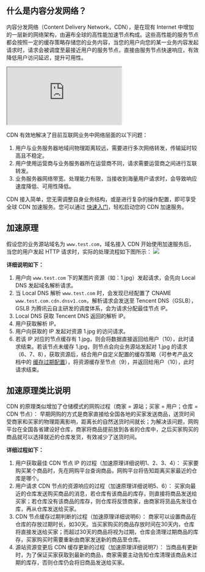 
## 什么是内容分发网络？
内容分发网络（Content Delivery Network，CDN），是在现有 Internet 中增加的一层新的网络架构，由遍布全球的高性能加速节点构成。这些高性能的服务节点都会按照一定的缓存策略存储您的业务内容，当您的用户向您的某一业务内容发起请求时，请求会被调度至最接近用户的服务节点，直接由服务节点快速响应，有效降低用户访问延迟，提升可用性。
<div class="doc-video-mod"><iframe src="https://cloud.tencent.com/edu/learning/quick-play/2208-31055?source=gw.doc.media&withPoster=1&notip=1"></iframe></div>

CDN 有效地解决了目前互联网业务中网络层面的以下问题：
1. 用户与业务服务器地域间物理距离较远，需要进行多次网络转发，传输延时较高且不稳定。
2. 用户使用运营商与业务服务器所在运营商不同，请求需要运营商之间进行互联转发。
3. 业务服务器网络带宽、处理能力有限，当接收到海量用户请求时，会导致响应速度降低、可用性降低。

CDN 接入简单，您无需调整自身业务结构，或是进行复杂的操作配置，即可享受全球 CDN 加速服务。您可以通过 [快速入门](https://cloud.tencent.com/document/product/228/3149)，轻松启动您的 CDN 加速服务。

## 加速原理
假设您的业务源站域名为 `www.test.com`，域名接入 CDN 开始使用加速服务后，当您的用户发起 HTTP 请求时，实际的处理流程如下图所示：
![](https://mc.qcloudimg.com/static/img/1bead74703061b71eeaf6bf4db27fcdb/image.png)

**详细说明如下：**
1. 用户向 `www.test.com` 下的某图片资源（如：1.jpg）发起请求，会先向 Local DNS 发起域名解析请求。
2. 当 Local DNS 解析 `www.test.com` 时，会发现已经配置了 CNAME `www.test.com.cdn.dnsv1.com`，解析请求会发送至 Tencent DNS（GSLB），GSLB 为腾讯云自主研发的调度体系，会为请求分配最佳节点 IP。
3. Local DNS 获取 Tencent DNS 返回的解析 IP。
4. 用户获取解析 IP。
5. 用户向获取的 IP 发起对资源 1.jpg 的访问请求。
6. 若该 IP 对应的节点缓存有 1.jpg，则会将数据直接返回给用户（10），此时请求结束。若该节点未缓存 1.jpg，则节点会向业务源站发起对 1.jpg 的请求（6、7、8），获取资源后，结合用户自定义配置的缓存策略（可参考产品文档中的 [缓存过期配置](https://cloud.tencent.com/doc/product/228/6290)），将资源缓存至节点（9），并返回给用户（10），此时请求结束。

## 加速原理类比说明 
CDN 的原理类似增加了仓储模式的网购过程（商家 = 源站；买家 = 用户；仓库 = CDN 节点）：
早期网购的方式是商家直接给全国各地的买家发送商品，送货时间受商家和买家的物理距离影响，距离长的自然送货时间就长；为解决该问题，网购平台在全国各省建设好仓库，商家将商品提前放到各省的仓库中，之后买家购买的商品就可以选择就近的仓库发货，有效减少了送货时间。

**详细过程如下：**

1. 用户获取最佳 CDN 节点 IP 的过程（加速原理详细说明1、2、3、4）：
买家要购买某个商品时，先在网购平台查询商品，网购平台将告知距离买家最近的仓库是哪个。
2. 用户请求 CDN 节点的资源响应的过程（加速原理详细说明5、6）：
买家向最近的仓库发送购买商品的消息，若仓库有该商品的库存，则直接将商品发送给买家；若仓库没有该商品的库存，则仓库将反馈商家，由商家将货品先发往仓库，再从仓库发送给买家。
3. CDN 节点缓存过期判断的过程（加速原理详细说明6）：
商家可以设置商品在仓库的存放过期时长，如30天。当买家购买的商品存放时间在30天内，仓库将直接发送给买家；而超过30天的商品将视为过期，仓库会清理过期商品的库存，买家购买时需要重新由商家发送新的商品至仓库。
4. 源站资源变更后 CDN 缓存更新的过程（加速原理详细说明7）：
当商品有更新时，为了保证买家获取到最新的商品，商家需要主动告知仓库清理该商品未过期的库存，否则仓库仍会将旧商品发送给买家。

